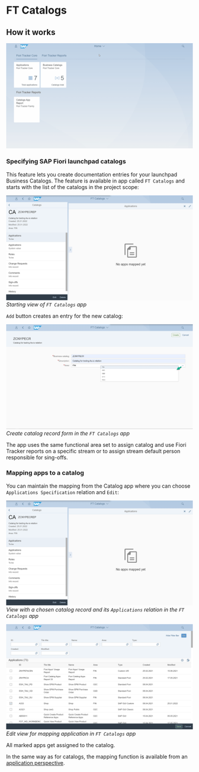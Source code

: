 # FT Catalogs

## How it works
[![](res/cats.gif)](res/cats.gif)

### Specifying SAP Fiori launchpad catalogs

This feature lets you create documentation entries for your launchpad Business Catalogs. The feature is available in app called `FT Catalogs` and starts with the list of the catalogs in the project scope:

[![](res/cat-apps.png)](res/cat-apps.png)
*Starting view of `FT Catalogs` app*

`Add` button creates an entry for the new catalog:

[![](res/cat-add.png)](res/cat-add.png)
*Create catalog record form in the `FT Catalogs` app*

The app uses the same functional area set to assign catalog and use Fiori Tracker reports on a specific stream or to assign stream default person responsible for sing-offs.

### Mapping apps to a catalog

You can maintain the mapping from the Catalog app where you can choose `Applications Specification` relation and `Edit`:

[![](res/cat-apps.png)](res/cat-apps.png)
*View with a chosen catalog record and its `Applications` relation in the `FT Catalogs` app*

[![](res/map-apps.png)](res/map-apps.png)
*Edit view for mapping application in `FT Catalogs` app*

All marked apps get assigned to the catalog.<br>

In the same way as for catalogs, the mapping function is available from an [application perspective](apps.md#mapping-apps-to-a-catalog).

